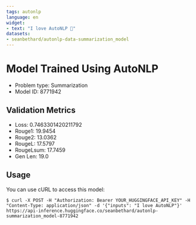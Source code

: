 ```yaml
---
tags: autonlp
language: en
widget:
- text: "I love AutoNLP 🤗"
datasets:
- seanbethard/autonlp-data-summarization_model
---
```


# Model Trained Using AutoNLP

- Problem type: Summarization
- Model ID: 8771942

## Validation Metrics

- Loss: 0.7463301420211792
- Rouge1: 19.9454
- Rouge2: 13.0362
- RougeL: 17.5797
- RougeLsum: 17.7459
- Gen Len: 19.0

## Usage

You can use cURL to access this model:

```
$ curl -X POST -H "Authorization: Bearer YOUR_HUGGINGFACE_API_KEY" -H "Content-Type: application/json" -d '{"inputs": "I love AutoNLP"}' https://api-inference.huggingface.co/seanbethard/autonlp-summarization_model-8771942
```